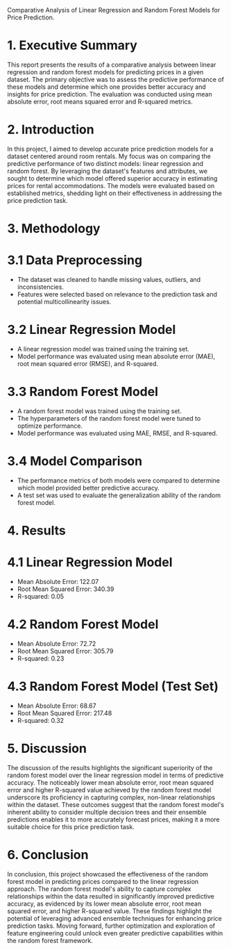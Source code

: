 Comparative Analysis of Linear Regression and Random Forest Models for Price Prediction.
# 1. Executive Summary
This report presents the results of a comparative analysis between linear regression and random forest models for predicting prices in a given dataset. The primary objective was to assess the predictive performance of these models and determine which one provides better accuracy and insights for price prediction. The evaluation was conducted using mean absolute error, root means squared error and R-squared metrics.
# 2. Introduction
In this project, I aimed to develop accurate price prediction models for a dataset centered around room rentals. My focus was on comparing the predictive performance of two distinct models: linear regression and random forest. By leveraging the dataset's features and attributes, we sought to determine which model offered superior accuracy in estimating prices for rental accommodations. The models were evaluated based on established metrics, shedding light on their effectiveness in addressing the price prediction task.
# 3. Methodology
# 3.1 Data Preprocessing
* The dataset was cleaned to handle missing values, outliers, and inconsistencies. 
* Features were selected based on relevance to the prediction task and potential multicollinearity issues.
# 3.2 Linear Regression Model
* A linear regression model was trained using the training set. 
* Model performance was evaluated using mean absolute error (MAE), root mean squared error (RMSE), and R-squared.
# 3.3 Random Forest Model
* A random forest model was trained using the training set.
* The hyperparameters of the random forest model were tuned to optimize performance.
* Model performance was evaluated using MAE, RMSE, and R-squared.
# 3.4 Model Comparison
* The performance metrics of both models were compared to determine which model provided better predictive accuracy.
* A test set was used to evaluate the generalization ability of the random forest model.
# 4. Results
# 4.1 Linear Regression Model
* Mean Absolute Error: 122.07
* Root Mean Squared Error: 340.39
* R-squared: 0.05
# 4.2 Random Forest Model
* Mean Absolute Error: 72.72
* Root Mean Squared Error: 305.79
* R-squared: 0.23
# 4.3 Random Forest Model (Test Set)
* Mean Absolute Error: 68.67
* Root Mean Squared Error: 217.48
* R-squared: 0.32
# 5. Discussion
The discussion of the results highlights the significant superiority of the random forest model over the linear regression model in terms of predictive accuracy. The noticeably lower mean absolute error, root mean squared error and higher R-squared value achieved by the random forest model underscore its proficiency in capturing complex, non-linear relationships within the dataset. These outcomes suggest that the random forest model's inherent ability to consider multiple decision trees and their ensemble predictions enables it to more accurately forecast prices, making it a more suitable choice for this price prediction task.
# 6. Conclusion
In conclusion, this project showcased the effectiveness of the random forest model in predicting prices compared to the linear regression approach. The random forest model's ability to capture complex relationships within the data resulted in significantly improved predictive accuracy, as evidenced by its lower mean absolute error, root mean squared error, and higher R-squared value. These findings highlight the potential of leveraging advanced ensemble techniques for enhancing price prediction tasks. Moving forward, further optimization and exploration of feature engineering could unlock even greater predictive capabilities within the random forest framework.
